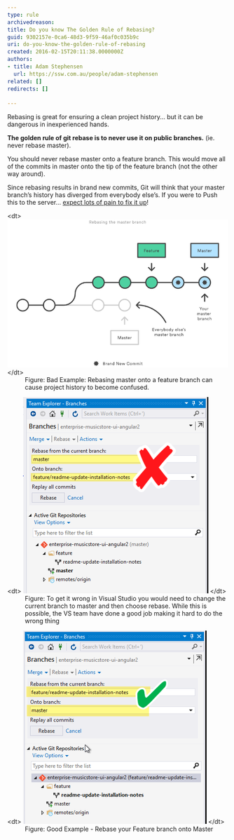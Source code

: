```yaml
---
type: rule
archivedreason: 
title: Do you know The Golden Rule of Rebasing?
guid: 9302157e-0ca6-48d3-9f59-46af0c035b9c
uri: do-you-know-the-golden-rule-of-rebasing
created: 2016-02-15T20:11:38.0000000Z
authors:
- title: Adam Stephensen
  url: https://ssw.com.au/people/adam-stephensen
related: []
redirects: []

---
```


Rebasing is great for ensuring a clean project history... but it can be dangerous in inexperienced hands.

<!--endintro-->

**The golden rule of git rebase is to never use it on public branches.** (ie. never rebase master).

You should never rebase master onto a feature branch. This would move all of the commits in master onto the tip of  the feature branch (not the other way around).

Since rebasing results in brand new commits, Git will think that your master branch’s history has diverged from everybody else’s. If you were to Push this to the server... [expect lots of pain to fix it up](https://www.atlassian.com/git/tutorials/merging-vs-rebasing/the-golden-rule-of-rebasing)!
<dl class="badImage">&lt;dt&gt; <img src="rebase3.png" alt="rebase3.png"> &lt;/dt&gt;<dd>Figure: Bad Example: Rebasing master onto a feature branch can cause project history to become confused.    </dd></dl><dl class="image">&lt;dt&gt; <img src="rebase4.png" alt="rebase4.png"> &lt;/dt&gt;<dd>Figure: To get it wrong in Visual Studio you would need to change the current branch to master and then choose rebase. While this is possible, the VS team have done a good job making it hard to do the wrong thing</dd></dl><dl class="goodImage">&lt;dt&gt; <img src="rebase5.png" alt="rebase5.png"> &lt;/dt&gt;<dd>Figure: Good Example - Rebase your Feature branch onto Master</dd></dl>
